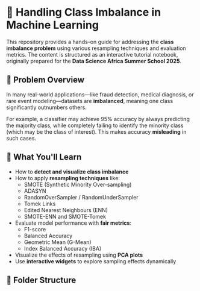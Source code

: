 # 🧪 Handling Class Imbalance in Machine Learning

This repository provides a hands-on guide for addressing the **class imbalance problem** using various resampling techniques and evaluation metrics. The content is structured as an interactive tutorial notebook, originally prepared for the **Data Science Africa Summer School 2025**.

## 📌 Problem Overview

In many real-world applications—like fraud detection, medical diagnosis, or rare event modeling—datasets are **imbalanced**, meaning one class significantly outnumbers others.

For example, a classifier may achieve 95% accuracy by always predicting the majority class, while completely failing to identify the minority class (which may be the class of interest). This makes accuracy **misleading** in such cases.

## 🎯 What You'll Learn

- How to **detect and visualize class imbalance**
- How to apply **resampling techniques** like:
  - SMOTE (Synthetic Minority Over-sampling)
  - ADASYN
  - RandomOverSampler / RandomUnderSampler
  - Tomek Links
  - Edited Nearest Neighbours (ENN)
  - SMOTE-ENN and SMOTE-Tomek
- Evaluate model performance with **fair metrics**:
  - F1-score
  - Balanced Accuracy
  - Geometric Mean (G-Mean)
  - Index Balanced Accuracy (IBA)
- Visualize the effects of resampling using **PCA plots**
- Use **interactive widgets** to explore sampling effects dynamically

## 📂 Folder Structure

